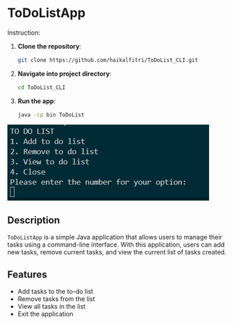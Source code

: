 # ToDoListApp

Instruction:
1. **Clone the repository**:
    ```bash
    git clone https://github.com/haikalfitri/ToDoList_CLI.git

2. **Navigate into project directory**:
    ```bash
    cd ToDoList_CLI

3. **Run the app**:
    ```bash
    java -cp bin ToDoList
    ```

![CLI Screenshot](image/tdl_cli.png)
## Description

`ToDoListApp` is a simple Java application that allows users to manage their tasks using a command-line interface. With this application, users can add new tasks, remove current tasks, and view the current list of tasks created.

## Features

- Add tasks to the to-do list
- Remove tasks from the list
- View all tasks in the list
- Exit the application
